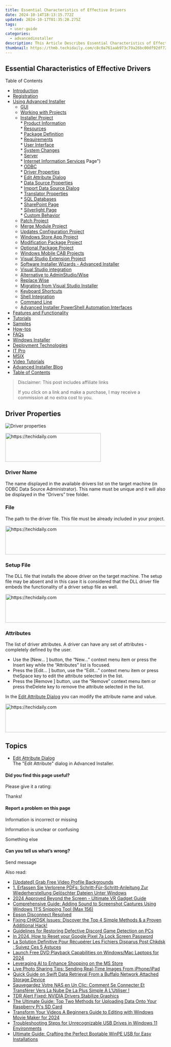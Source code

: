 ```yaml
---
title: Essential Characteristics of Effective Drivers
date: 2024-10-14T18:13:15.772Z
updated: 2024-10-17T01:35:20.275Z
tags:
  - user-guide
categories:
  - advancedinstaller
description: This Article Describes Essential Characteristics of Effective Drivers
thumbnail: https://thmb.techidaily.com/c8c0a761aab973c79a26bc00df92df723a573173c058dc152cef52dc4b741fd1.jpg
---
```


## Essential Characteristics of Effective Drivers

Table of Contents

* [Introduction](https://tools.techidaily.com/advancedinstaller/products/)
* [Registration](https://tools.techidaily.com/advancedinstaller/products/)
* [Using Advanced Installer](https://tools.techidaily.com/advancedinstaller/products/)  
   * [GUI](https://tools.techidaily.com/advancedinstaller/products/)  
   * [Working with Projects](https://tools.techidaily.com/advancedinstaller/products/)  
   * [Installer Project](https://tools.techidaily.com/advancedinstaller/products/)  
         * [Product Information](https://tools.techidaily.com/advancedinstaller/products/)  
         * [Resources](https://tools.techidaily.com/advancedinstaller/products/)  
         * [Package Definition](https://tools.techidaily.com/advancedinstaller/products/)  
         * [Requirements](https://tools.techidaily.com/advancedinstaller/products/)  
         * [User Interface](https://tools.techidaily.com/advancedinstaller/products/)  
         * [System Changes](https://tools.techidaily.com/advancedinstaller/products/)  
         * [Server](https://tools.techidaily.com/advancedinstaller/products/)  
                  * [Internet Information Services](https://tools.techidaily.com/advancedinstaller/products/) Page")  
                  * [ODBC](https://tools.techidaily.com/advancedinstaller/products/)  
                              * [Driver Properties](https://tools.techidaily.com/advancedinstaller/products/)  
                                             * [Edit Attribute Dialog](https://tools.techidaily.com/advancedinstaller/products/)  
                              * [Data Source Properties](https://tools.techidaily.com/advancedinstaller/products/)  
                              * [Import Data Source Dialog](https://tools.techidaily.com/advancedinstaller/products/)  
                              * [Translator Properties](https://tools.techidaily.com/advancedinstaller/products/)  
                  * [SQL Databases](https://tools.techidaily.com/advancedinstaller/products/)  
                  * [SharePoint Page](https://tools.techidaily.com/advancedinstaller/products/)  
                  * [Silverlight Page](https://tools.techidaily.com/advancedinstaller/products/)  
         * [Custom Behavior](https://tools.techidaily.com/advancedinstaller/products/)  
   * [Patch Project](https://tools.techidaily.com/advancedinstaller/products/)  
   * [Merge Module Project](https://tools.techidaily.com/advancedinstaller/products/)  
   * [Updates Configuration Project](https://tools.techidaily.com/advancedinstaller/products/)  
   * [Windows Store App Project](https://tools.techidaily.com/advancedinstaller/products/)  
   * [Modification Package Project](https://tools.techidaily.com/advancedinstaller/products/)  
   * [Optional Package Project](https://tools.techidaily.com/advancedinstaller/products/)  
   * [Windows Mobile CAB Projects](https://tools.techidaily.com/advancedinstaller/products/)  
   * [Visual Studio Extension Project](https://tools.techidaily.com/advancedinstaller/products/)  
   * [Software Installer Wizards - Advanced Installer](https://tools.techidaily.com/advancedinstaller/products/)  
   * [Visual Studio integration](https://tools.techidaily.com/advancedinstaller/products/)  
   * [Alternative to AdminStudio/Wise](https://tools.techidaily.com/advancedinstaller/products/)  
   * [Replace Wise](https://tools.techidaily.com/advancedinstaller/products/)  
   * [Migrating from Visual Studio Installer](https://tools.techidaily.com/advancedinstaller/products/)  
   * [Keyboard Shortcuts](https://tools.techidaily.com/advancedinstaller/products/)  
   * [Shell Integration](https://tools.techidaily.com/advancedinstaller/products/)  
   * [Command Line](https://tools.techidaily.com/advancedinstaller/products/)  
   * [Advanced Installer PowerShell Automation Interfaces](https://tools.techidaily.com/advancedinstaller/products/)
* [Features and Functionality](https://tools.techidaily.com/advancedinstaller/products/)
* [Tutorials](https://tools.techidaily.com/advancedinstaller/products/)
* [Samples](https://tools.techidaily.com/advancedinstaller/products/)
* [How-tos](https://tools.techidaily.com/advancedinstaller/products/)
* [FAQs](https://tools.techidaily.com/advancedinstaller/products/)
* [Windows Installer](https://tools.techidaily.com/advancedinstaller/products/)
* [Deployment Technologies](https://tools.techidaily.com/advancedinstaller/products/)
* [IT Pro](https://tools.techidaily.com/advancedinstaller/products/)
* [MSIX](https://tools.techidaily.com/advancedinstaller/products/)
* [Video Tutorials](https://tools.techidaily.com/advancedinstaller/products/)
* [Advanced Installer Blog](https://tools.techidaily.com/advancedinstaller/products/)
* [Table of Contents](https://tools.techidaily.com/advancedinstaller/products/)

>  Disclaimer: This post includes affiliate links
>
>  If you click on a link and make a purchase, I may receive a commission at no extra cost to you.
>

## Driver Properties

![Driver properties](https://cdn.advancedinstaller.com/img/ui/driver-properties.png "Driver properties")  

<!-- affiliate ads begin -->
<a href="https://aligracehair.sjv.io/c/5597632/2006941/19272" target="_top" id="2006941">
  <img src="//a.impactradius-go.com/display-ad/19272-2006941" border="0" alt="https://techidaily.com" width="300" height="90"/>
</a>
<img height="0" width="0" src="https://aligracehair.sjv.io/i/5597632/2006941/19272" style="position:absolute;visibility:hidden;" border="0" />
<!-- affiliate ads end -->

### Driver Name

 The name displayed in the available drivers list on the target machine (in ODBC Data Source Administrator). This name must be unique and it will also be displayed in the “Drivers” tree folder. 

### File

 The path to the driver file. This file must be already included in your project. 

<!-- affiliate ads begin -->
<a href="https://unicoeye.pxf.io/c/5597632/2134239/18498" target="_top" id="2134239">
  <img src="//a.impactradius-go.com/display-ad/18498-2134239" border="0" alt="https://techidaily.com" width="721" height="90"/>
</a>
<img height="0" width="0" src="https://unicoeye.pxf.io/i/5597632/2134239/18498" style="position:absolute;visibility:hidden;" border="0" />
<!-- affiliate ads end -->

### Setup File

 The DLL file that installs the above driver on the target machine. The setup file may be absent and in this case it is considered that the DLL driver file embeds the functionality of a driver setup file as well. 

<!-- affiliate ads begin -->
<a href="https://unicoeye.pxf.io/c/5597632/2134228/18498" target="_top" id="2134228">
  <img src="//a.impactradius-go.com/display-ad/18498-2134228" border="0" alt="https://techidaily.com" width="728" height="90"/>
</a>
<img height="0" width="0" src="https://unicoeye.pxf.io/i/5597632/2134228/18498" style="position:absolute;visibility:hidden;" border="0" />
<!-- affiliate ads end -->

### Attributes

 The list of driver attributes. A driver can have any set of attributes - completely defined by the user. 

* Use the \[New... \] button, the “New...” context menu item or press the Insert key while the “Attributes” list is focused.
* Press the \[Edit... \] button, use the “Edit...” context menu item or press theSpace key to edit the attribute selected in the list.
* Press the \[Remove \] button, use the “Remove” context menu item or press theDelete key to remove the attribute selected in the list.

In the [Edit Attribute Dialog](https://tools.techidaily.com/advancedinstaller/products/) you can modify the attribute name and value.

<!-- affiliate ads begin -->
<a href="https://aligracehair.sjv.io/c/5597632/1934258/19272" target="_top" id="1934258">
  <img src="//a.impactradius-go.com/display-ad/19272-1934258" border="0" alt="https://techidaily.com" width="728" height="90"/>
</a>
<img height="0" width="0" src="https://aligracehair.sjv.io/i/5597632/1934258/19272" style="position:absolute;visibility:hidden;" border="0" />
<!-- affiliate ads end -->

## Topics

* [Edit Attribute Dialog](https://tools.techidaily.com/advancedinstaller/products/)  
The "Edit Attribute" dialog in Advanced Installer.

#### Did you find this page useful?

Please give it a rating:

 Thanks!

#### Report a problem on this page

Information is incorrect or missing

Information is unclear or confusing

Something else

#### Can you tell us what’s wrong?

Send message

<ins class="adsbygoogle"
     style="display:block"
     data-ad-format="autorelaxed"
     data-ad-client="ca-pub-7571918770474297"
     data-ad-slot="1223367746"></ins>

<ins class="adsbygoogle"
     style="display:block"
     data-ad-client="ca-pub-7571918770474297"
     data-ad-slot="8358498916"
     data-ad-format="auto"
     data-full-width-responsive="true"></ins>

<span class="atpl-alsoreadstyle">Also read:</span>
<div><ul>
<li><a href="https://youtube-web.techidaily.com/ed-grab-free-video-profile-backgrounds/"><u>[Updated] Grab Free Video Profile Backgrounds</u></a></li>
<li><a href="https://fox-triigers.techidaily.com/1-erfassen-sie-verlorene-pdfs-schritt-fur-schritt-anleitung-zur-wiederherstellung-geloschter-dateien-unter-windows/"><u>1. Erfassen Sie Verlorene PDFs: Schritt-Für-Schritt-Anleitung Zur Wiederherstellung Gelöschter Dateien Unter Windows</u></a></li>
<li><a href="https://extra-information.techidaily.com/2024-approved-beyond-the-screen-ultimate-vr-gadget-guide/"><u>2024 Approved Beyond the Screen - Ultimate VR Gadget Guide</u></a></li>
<li><a href="https://win11-tips.techidaily.com/comprehensive-guide-adding-sound-to-screenshot-captures-using-windows-11s-snipping-tool-max-156/"><u>Comprehensive Guide: Adding Sound to Screenshot Captures Using Windows 11'S Snipping Tool (Max 156)</u></a></li>
<li><a href="https://printer-issues.techidaily.com/epson-disconnect-resolved/"><u>Epson Disconnect Resolved</u></a></li>
<li><a href="https://fox-triigers.techidaily.com/fixing-chkdsk-issues-discover-the-top-4-simple-methods-and-a-proven-additional-hack/"><u>Fixing CHKDSK Issues: Discover the Top 4 Simple Methods & a Proven Additional Hack!</u></a></li>
<li><a href="https://windows11.techidaily.com/guidelines-for-restoring-defective-discord-game-detection-on-pcs/"><u>Guidelines for Restoring Defective Discord Game Detection on PCs</u></a></li>
<li><a href="https://unlock-android.techidaily.com/in-2024-how-to-reset-your-google-pixel-7a-lock-screen-password-by-drfone-android/"><u>In 2024, How to Reset your Google Pixel 7a Lock Screen Password</u></a></li>
<li><a href="https://fox-triigers.techidaily.com/la-solution-definitive-pour-recuperer-les-fichiers-disparus-post-chkdsk-suivez-ces-5-astuces/"><u>La Solution Definitive Pour Récupérer Les Fichiers Disparus Post Chkdsk : Suivez Ces 5 Astuces</u></a></li>
<li><a href="https://fox-http.techidaily.com/launch-free-dvd-playback-capabilities-on-windowsmac-laptops-for-2024/"><u>Launch Free DVD Playback Capabilities on Windows/Mac Laptops for 2024</u></a></li>
<li><a href="https://windows11.techidaily.com/leveraging-ai-to-enhance-shopping-on-the-ms-store/"><u>Leveraging AI to Enhance Shopping on the MS Store</u></a></li>
<li><a href="https://fox-triigers.techidaily.com/live-photo-sharing-tips-sending-real-time-images-from-iphoneipad/"><u>Live Photo Sharing Tips: Sending Real-Time Images From iPhone/iPad</u></a></li>
<li><a href="https://fox-triigers.techidaily.com/quick-guide-on-swift-data-retrieval-from-a-buffalo-network-attached-storage-device/"><u>Quick Guide on Swift Data Retrieval From a Buffalo Network Attached Storage Device</u></a></li>
<li><a href="https://fox-triigers.techidaily.com/sauvegardez-votre-nas-en-un-clic-comment-se-connecter-et-transferer-vers-la-nube-de-la-plus-simple-a-lutiliser/"><u>Sauvegardez Votre NAS en Un Clic: Comment Se Connecter Et Transférer Vers La Nube De La Plus Simple À L'Utiliser !</u></a></li>
<li><a href="https://graphic-issues.techidaily.com/tdr-alert-fixed-nvidia-drivers-stabilize-graphics/"><u>TDR Alert Fixed: NVIDIA Drivers Stabilize Graphics</u></a></li>
<li><a href="https://fox-triigers.techidaily.com/the-ultimate-guide-top-two-methods-for-uploading-data-onto-your-raspberry-pis-sd-card/"><u>The Ultimate Guide: Top Two Methods for Uploading Data Onto Your Raspberry Pi's SD Card</u></a></li>
<li><a href="https://smart-video-creator.techidaily.com/transform-your-videos-a-beginners-guide-to-editing-with-windows-movie-maker-for-2024/"><u>Transform Your Videos A Beginners Guide to Editing with Windows Movie Maker for 2024</u></a></li>
<li><a href="https://fox-triigers.techidaily.com/troubleshooting-steps-for-unrecognizable-usb-drives-in-windows-11-environments/"><u>Troubleshooting Steps for Unrecognizable USB Drives in Windows 11 Environments</u></a></li>
<li><a href="https://fox-triigers.techidaily.com/ultimate-guide-crafting-the-perfect-bootable-winpe-usb-for-easy-installations/"><u>Ultimate Guide: Crafting the Perfect Bootable WinPE USB for Easy Installations</u></a></li>
</ul></div>

